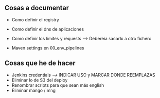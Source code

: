 ## Cosas a documentar

* Como definir el registry
* Como definir el dns de aplicaciones
* Como definir los limites y requests --> Debereía sacarlo a otro fichero

* Maven settings en 00_env_pipelines

## Cosas que he de hacer 

* Jenkins credentials --> INDICAR USO y MARCAR DONDE REEMPLAZAS
* Eliminar lo de S3 del deploy
* Renombrar scripts para que sean más english
* Eliminar mango / mng


